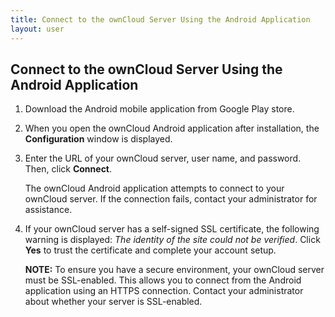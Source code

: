 ```yaml
---
title: Connect to the ownCloud Server Using the Android Application
layout: user
---
```


## Connect to the ownCloud Server Using the Android Application 
1. Download the Android mobile application from Google Play store.
2. When you open the ownCloud Android application after installation, the **Configuration** window is displayed. 
3. Enter the URL of your ownCloud server, user name, and password. Then, click **Connect**. 

   The ownCloud Android application attempts to connect to your ownCloud server. If the connection fails, contact your administrator for assistance.
4. If your ownCloud server has a self-signed SSL certificate, the following warning is displayed: *The identity of the site could not be verified*. Click **Yes** to trust the certificate and complete your account setup. 

   **NOTE:** To ensure you have a secure environment, your ownCloud server must be SSL-enabled. This allows you to connect from the Android application using an HTTPS connection. Contact your administrator about whether your server is SSL-enabled.
